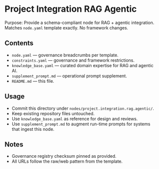 # Project Integration RAG Agentic

Purpose: Provide a schema-compliant node for RAG + agentic integration. Matches `node.yaml` template exactly. No framework changes.

## Contents
- `node.yaml` — governance breadcrumbs per template.
- `constraints.yaml` — governance and framework restrictions.
- `knowledge_base.yaml` — curated domain expertise for RAG and agentic AI.
- `supplement_prompt.md` — operational prompt supplement.
- `README.md` — this file.

## Usage
- Commit this directory under `nodes/project.integration.rag.agentic/`.
- Keep existing repository files untouched.
- Use `knowledge_base.yaml` as reference for design and reviews.
- Use `supplement_prompt.md` to augment run-time prompts for systems that ingest this node.

## Notes
- Governance registry checksum pinned as provided.
- All URLs follow the raw/web pattern from the template.
